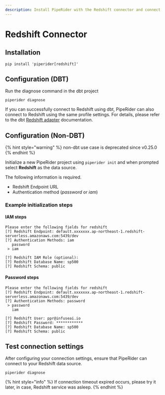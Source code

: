```yaml
---
description: Install PipeRider with the Redshift connector and connect to a data source.
---
```


# Redshift Connector

## Installation

```
pip install 'piperider[redshift]'
```

## Configuration (DBT)

Run the diagnose command in the dbt project

```
piperider diagnose
```

If you can successfully connect to Redshift using dbt, PipeRider can also connect to Redshift using the same profile settings. For details, please refer to the dbt [Redshift adapter](https://docs.getdbt.com/reference/warehouse-setups/redshift-setup) documentation.

## Configuration (Non-DBT)

{% hint style="warning" %}
non-dbt use case is deprecated since v0.25.0
{% endhint %}

Initialize a new PipeRider project using `piperider init` and when prompted select **Redshift** as the data source.

The following information is required.

* Redshift Endpoint URL
* Authentication method (_password_ or _iam_)

### Example initialization steps

#### IAM steps

```
Please enter the following fields for redshift
[?] Redshift Endpoint: default.xxxxxxx.ap-northeast-1.redshift-serverless.amazonaws.com:5439/dev
[?] Authentication Methods: iam
   password
 > iam

[?] Redshift IAM Role (optional):
[?] Redshift Database Name: sp500
[?] Redshift Schema: public
```

#### Password steps

```
Please enter the following fields for redshift
[?] Redshift Endpoint: default.xxxxxxx.ap-northeast-1.redshift-serverless.amazonaws.com:5439/dev
[?] Authentication Methods: password
 > password
   iam

[?] Redshift User: ppr@infuseai.io
[?] Redshift Password: ************
[?] Redshift Database Name: sp500
[?] Redshift Schema: public
```

## Test connection settings

After configuring your connection settings, ensure that PipeRider can connect to your Redshift data source.

```
piperider diagnose
```

{% hint style="info" %}
If connection timeout expired occurs, please try it later, in case, Redshift service was asleep.
{% endhint %}
